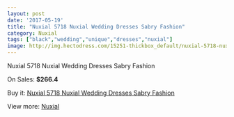 ```yaml
---
layout: post
date: '2017-05-19'
title: "Nuxial 5718 Nuxial Wedding Dresses Sabry Fashion"
category: Nuxial
tags: ["black","wedding","unique","dresses","nuxial"]
image: http://img.hectodress.com/15251-thickbox_default/nuxial-5718-nuxial-wedding-dresses-sabry-fashion.jpg
---
```

Nuxial 5718 Nuxial Wedding Dresses Sabry Fashion

On Sales: **$266.4**
<a href="https://www.hectodress.com/nuxial/7394-nuxial-5718-nuxial-wedding-dresses-sabry-fashion.html"><amp-img layout="responsive" width="600" height="600" src="//img.hectodress.com/15251-thickbox_default/nuxial-5718-nuxial-wedding-dresses-sabry-fashion.jpg" alt="Nuxial 5718 Nuxial Wedding Dresses Sabry Fashion 0" /></a>

Buy it: [Nuxial 5718 Nuxial Wedding Dresses Sabry Fashion](https://www.hectodress.com/nuxial/7394-nuxial-5718-nuxial-wedding-dresses-sabry-fashion.html "Nuxial 5718 Nuxial Wedding Dresses Sabry Fashion")

View more: [Nuxial](https://www.hectodress.com/129-nuxial "Nuxial")